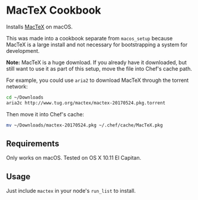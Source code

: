 MacTeX Cookbook
===============

Installs [MacTeX][mactex] on macOS.

This was made into a cookbook separate from `macos_setup` because MacTeX is a large install and not necessary for bootstrapping a system for development.

**Note:** MacTeX is a huge download. If you already have it downloaded, but still want to use it as part of this setup, move the file into Chef's cache path.

For example, you could use `aria2` to download MacTeX through the torrent network:
```bash
cd ~/Downloads
aria2c http://www.tug.org/mactex/mactex-20170524.pkg.torrent
```

Then move it into Chef's cache:
```bash
mv ~/Downloads/mactex-20170524.pkg ~/.chef/cache/MacTeX.pkg
```

[mactex]: http://tug.org/mactex/downloading.html

Requirements
------------

Only works on macOS. Tested on OS X 10.11 El Capitan.

Usage
-----

Just include `mactex` in your node's `run_list` to install.
